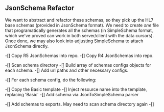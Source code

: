 ## JsonSchema Refactor 

We want to abstract and refactor these schemas, so they pick up the HL7 base schemas (provided in JsonSchema format).  We need to create *one* file that programatically generates all the schemas (in SimpleSchema format, which we've proved can work in both server/client with the data cursors).  Once done, we may also look into adjusting SimpleSchema to attach JsonSchema directly.  

-[] Copy R5 JsonSchemas into repo.
-[] Copy R4 JsonSchemas into repo.

-[] Scan schema directory 
-[] Build array of schemas configs objects for each schema.
-[] Add url paths and other necessary configs. 

-[] For each schema config, do the following:

-[] Copy the Basic template 
-[] Inject resource name into the template, replacing 'Basic'
-[] Add schema via JsonToSimpleSchema parser

-[] Add schemas to exports.  May need to scan schema directory again
-[] 

